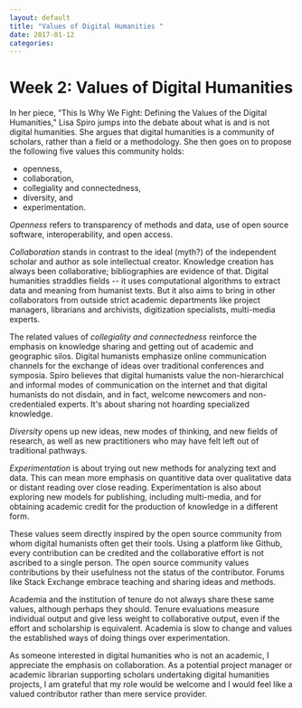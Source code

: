 ```yaml
---
layout: default
title: "Values of Digital Humanities "
date: 2017-01-12
categories:
---
```


# Week 2: Values of Digital Humanities

In her piece, “This Is Why We Fight: Defining the Values of the Digital Humanities,"
Lisa Spiro jumps into the debate about what is and is not digital humanities. She argues that digital humanities is a community of scholars, rather than a field or a methodology. She then goes on to propose the following five values this community holds:

- openness,
- collaboration,
- collegiality and connectedness,
- diversity, and
- experimentation.

*Openness* refers to transparency of methods and data, use of open source software, interoperability, and open access.

*Collaboration* stands in contrast to the ideal (myth?) of the independent scholar and author as sole intellectual creator. Knowledge creation has always been collaborative; bibliographies are evidence of that. Digital humanities straddles fields -- it uses computational algorithms to extract data and meaning from humanist texts. But it also aims to bring in other collaborators from outside strict academic departments like project managers, librarians and archivists, digitization specialists, multi-media experts.

The related values of *collegiality and connectedness* reinforce the emphasis on knowledge sharing and getting out of academic and geographic silos. Digital humanists emphasize online communication channels for the exchange of ideas over traditional conferences and symposia. Spiro believes that digital humanists value the non-hierarchical and informal modes of communication on the internet and that digital humanists do not disdain, and in fact, welcome newcomers and non-credentialed experts. It's about sharing not hoarding specialized knowledge.

*Diversity* opens up new ideas, new modes of thinking, and new fields of research, as well as new practitioners who may have felt left out of traditional pathways.

*Experimentation* is about trying out new methods for analyzing text and data. This can mean more emphasis on quantitive data over qualitative data or distant reading over close reading. Experimentation  is also about exploring new models for publishing, including multi-media, and for obtaining academic credit for the production of knowledge in a different form.

These values seem directly inspired by the open source community from whom digital humanists often get their tools. Using a platform like Github, every contribution can be credited and the collaborative effort is not ascribed to a single person. The open source community values contributions by their usefulness not the status of the contributor. Forums like Stack Exchange embrace teaching and sharing ideas and methods.

Academia and the institution of tenure do not always share these same values, although perhaps they should. Tenure evaluations measure individual output and give less weight to collaborative output, even if the effort and scholarship is equivalent. Academia is slow to change and values the established ways of doing things over experimentation.

As someone interested in digital humanities who is not an academic, I appreciate the emphasis on collaboration. As a potential project manager or academic librarian supporting scholars undertaking digital humanities projects, I am grateful that my role would be welcome and I would feel like a valued contributor rather than mere service provider.
